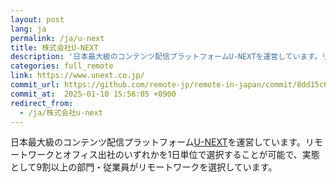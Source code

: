 ```yaml
---
layout: post
lang: ja
permalink: /ja/u-next
title: 株式会社U-NEXT
description: '日本最大級のコンテンツ配信プラットフォームU-NEXTを運営しています。リモートワークとオフィス出社のいずれかを1日単位で選択することが可能で、実態として9割以上の部門・従業員がリモートワークを選択しています。'
categories: full_remote
link: https://www.unext.co.jp/
commit_url: https://github.com/remote-jp/remote-in-japan/commit/8dd15c6541c5da207838c2c8922ad8f8be004737
commit_at:  2025-01-10 15:56:05 +0900
redirect_from:
  - /ja/株式会社u-next
---
```


<p>日本最大級のコンテンツ配信プラットフォーム<a href="https://video.unext.jp">U-NEXT</a>を運営しています。リモートワークとオフィス出社のいずれかを1日単位で選択することが可能で、実態として9割以上の部門・従業員がリモートワークを選択しています。</p>
